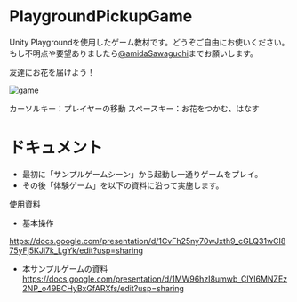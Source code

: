 # PlaygroundPickupGame

Unity Playgroundを使用したゲーム教材です。どうぞご自由にお使いください。
もし不明点や要望ありましたら[@amidaSawaguchi](https://twitter.com/amidaSawaguchi)までお願いします。


友達にお花を届けよう！

![game](https://user-images.githubusercontent.com/5147047/58760355-8c1cb100-8571-11e9-8306-8c9dccfb0dba.PNG)

カーソルキー：プレイヤーの移動
スペースキー：お花をつかむ、はなす


# ドキュメント
* 最初に「サンプルゲームシーン」から起動し一通りゲームをプレイ。
* その後「体験ゲーム」を以下の資料に沿って実施します。

使用資料
* 基本操作

https://docs.google.com/presentation/d/1CvFh25ny70wJxth9_cGLQ31wCI875yFj5KJi7k_LgYk/edit?usp=sharing

* 本サンプルゲームの資料
https://docs.google.com/presentation/d/1MW96hzI8umwb_ClYl6MNZEz2NP_o49BCHyBxGfARXfs/edit?usp=sharing


